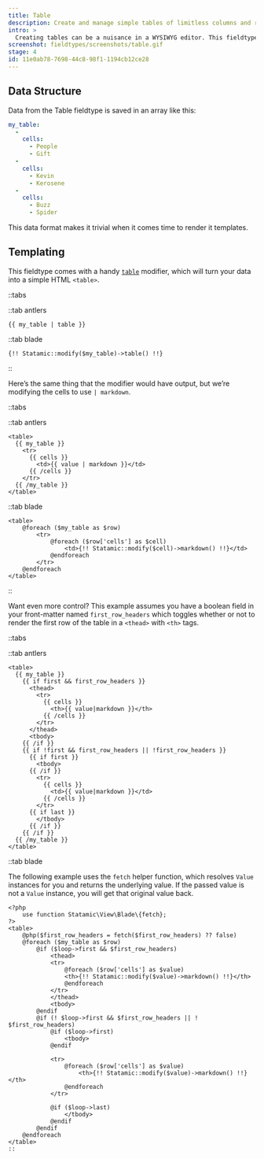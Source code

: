 ```yaml
---
title: Table
description: Create and manage simple tables of limitless columns and rows.
intro: >
  Creating tables can be a nuisance in a WYSIWYG editor. This fieldtype gives you a way to create flexible tabular data.
screenshot: fieldtypes/screenshots/table.gif
stage: 4
id: 11e0ab78-7698-44c8-98f1-1194cb12ce28
---
```

## Data Structure

Data from the Table fieldtype is saved in an array like this:

``` yaml
my_table:
  -
    cells:
      - People
      - Gift
  -
    cells:
      - Kevin
      - Kerosene
  -
    cells:
      - Buzz
      - Spider
```

This data format makes it trivial when it comes time to render it templates.

## Templating

This fieldtype comes with a handy [`table`](/modifiers/table) modifier, which will turn your data into a simple HTML `<table>`.

::tabs

::tab antlers
```antlers
{{ my_table | table }}
```

::tab blade
```blade
{!! Statamic::modify($my_table)->table() !!}
```
::

Here’s the same thing that the modifier would have output, but we’re modifying the cells to use `| markdown`.

::tabs

::tab antlers
```antlers
<table>
  {{ my_table }}
    <tr>
      {{ cells }}
        <td>{{ value | markdown }}</td>
      {{ /cells }}
    </tr>
  {{ /my_table }}
</table>
```
::tab blade
```blade
<table>
	@foreach ($my_table as $row)
		<tr>
			@foreach ($row['cells'] as $cell)
				<td>{!! Statamic::modify($cell)->markdown() !!}</td>
			@endforeach
		</tr>
	@endforeach
</table>
```
::

Want even more control? This example assumes you have a boolean field in your front-matter named `first_row_headers` which toggles whether or not to render the first row of the table in a `<thead>` with `<th>` tags.

::tabs

::tab antlers
```antlers
<table>
  {{ my_table }}
    {{ if first && first_row_headers }}
      <thead>
        <tr>
          {{ cells }}
            <th>{{ value|markdown }}</th>
          {{ /cells }}
        </tr>
      </thead>
      <tbody>
    {{ /if }}
    {{ if !first && first_row_headers || !first_row_headers }}
      {{ if first }}
        <tbody>
      {{ /if }}
        <tr>
          {{ cells }}
            <td>{{ value|markdown }}</td>
          {{ /cells }}
        </tr>
      {{ if last }}
        </tbody>
      {{ /if }}
    {{ /if }}
  {{ /my_table }}
</table>
```
::tab blade

The following example uses the `fetch` helper function, which resolves `Value` instances for you and returns the underlying value. If the passed value is not a `Value` instance, you will get that original value back.

```blade
<?php
	use function Statamic\View\Blade\{fetch};
?>
<table>
	@php($first_row_headers = fetch($first_row_headers) ?? false)
	@foreach ($my_table as $row)
		@if ($loop->first && $first_row_headers)
			<thead>
			<tr>
				@foreach ($row['cells'] as $value)
				<th>{!! Statamic::modify($value)->markdown() !!}</th>
				@endforeach
			</tr>
			</thead>
			<tbody>
		@endif
		@if (! $loop->first && $first_row_headers || ! $first_row_headers)
			@if ($loop->first)
				<tbody>
			@endif

			<tr>
				@foreach ($row['cells'] as $value)
					<th>{!! Statamic::modify($value)->markdown() !!}</th>
				@endforeach
			</tr>

			@if ($loop->last)
				</tbody>
			@endif
		@endif
	@endforeach
</table>
::

